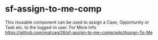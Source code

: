 # sf-assign-to-me-comp
This reusable component can be used to assign a Case, Opportunity or Task etc. to the logged-in user. For More Info https://github.com/matyagi26/sf-assign-to-me-comp/wiki/Assign-To-Me
